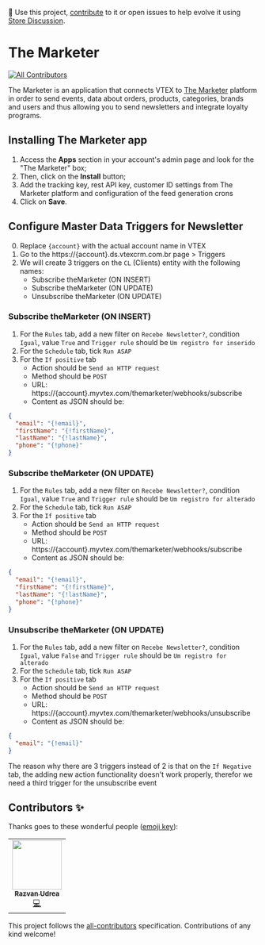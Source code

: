 📢 Use this project, [contribute](https://github.com/leadlion/themarketer) to it or open issues to help evolve it using [Store Discussion](https://github.com/vtex-apps/store-discussion).

# The Marketer

[![All Contributors](https://img.shields.io/badge/all_contributors-0-orange.svg?style=flat-square)](#contributors-)

The Marketer is an application that connects VTEX to [The Marketer](https://themarketer.com/) platform in order to send events, data about orders, products, categories, brands and users and thus allowing you to send newsletters and integrate loyalty programs.

## Installing The Marketer app

1. Access the **Apps** section in your account's admin page and look for the "The Marketer" box;
2. Then, click on the **Install** button;
3. Add the tracking key, rest API key, customer ID settings from The Marketer platform and configuration of the feed generation crons
4. Click on **Save**.

## Configure Master Data Triggers for Newsletter

0. Replace `{account}` with the actual account name in VTEX
1. Go to the https://{account}.ds.vtexcrm.com.br page > Triggers
2. We will create 3 triggers on the `CL` (Clients) entity with the following names:
   - Subscribe theMarketer (ON INSERT)
   - Subscribe theMarketer (ON UPDATE)
   - Unsubscribe theMarketer (ON UPDATE)

### Subscribe theMarketer (ON INSERT)

1. For the `Rules` tab, add a new filter on `Recebe Newsletter?`, condition `Igual`, value `True` and `Trigger rule` should be `Um registro for inserido`
2. For the `Schedule` tab, tick `Run ASAP`
3. For the `If positive` tab
   - Action should be `Send an HTTP request`
   - Method should be `POST`
   - URL: https://{account}.myvtex.com/themarketer/webhooks/subscribe
   - Content as JSON should be:

```json
{
  "email": "{!email}",
  "firstName": "{!firstName}",
  "lastName": "{!lastName}",
  "phone": "{!phone}"
}
```

### Subscribe theMarketer (ON UPDATE)

1. For the `Rules` tab, add a new filter on `Recebe Newsletter?`, condition `Igual`, value `True` and `Trigger rule` should be `Um registro for alterado`
2. For the `Schedule` tab, tick `Run ASAP`
3. For the `If positive` tab
   - Action should be `Send an HTTP request`
   - Method should be `POST`
   - URL: https://{account}.myvtex.com/themarketer/webhooks/subscribe
   - Content as JSON should be:

```json
{
  "email": "{!email}",
  "firstName": "{!firstName}",
  "lastName": "{!lastName}",
  "phone": "{!phone}"
}
```

### Unsubscribe theMarketer (ON UPDATE)

1. For the `Rules` tab, add a new filter on `Recebe Newsletter?`, condition `Igual`, value `False` and `Trigger rule` should be `Um registro for alterado`
2. For the `Schedule` tab, tick `Run ASAP`
3. For the `If positive` tab
   - Action should be `Send an HTTP request`
   - Method should be `POST`
   - URL: https://{account}.myvtex.com/themarketer/webhooks/unsubscribe
   - Content as JSON should be:

```json
{
  "email": "{!email}"
}
```

The reason why there are 3 triggers instead of 2 is that on the `If Negative` tab, the adding new action functionality doesn't work properly, therefor we need a third trigger for the unsubscribe event

## Contributors ✨

Thanks goes to these wonderful people ([emoji key](https://allcontributors.org/docs/en/emoji-key)):

<table>
  <tr>
    <td align="center"><a href="https://github.com/razvanudream"><img src="https://avatars.githubusercontent.com/u/71461884?v=4" width="100px;" alt=""/><br /><sub><b>Razvan Udrea</b></sub></a><br /><a href="https://github.com/leadlion/themarketer/commits?author=razvanudream" title="Code">💻</a></td>
  </tr>
</table>

This project follows the [all-contributors](https://github.com/all-contributors/all-contributors) specification. Contributions of any kind welcome!
